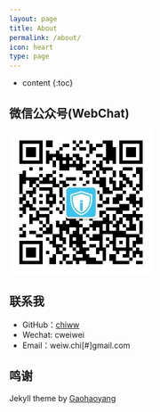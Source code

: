 ```yaml
---
layout: page
title: About
permalink: /about/
icon: heart
type: page
---
```


* content
{:toc}

## 微信公众号(WebChat)

<!-- <iframe src="https://githubbadge.appspot.com/chiww?s=1" style="border: 0;height: 142px;width: 200px;overflow: hidden;" frameBorder="0"></iframe> -->


![安小记](/assets/AnSecNote.jpg)



## 联系我

* GitHub：[chiww](https://github.com/chiww)
* Wechat: cweiwei
* Email：weiw.chi[#]gmail.com



## 鸣谢
Jekyll theme by [Gaohaoyang](https://github.com/Gaohaoyang)

